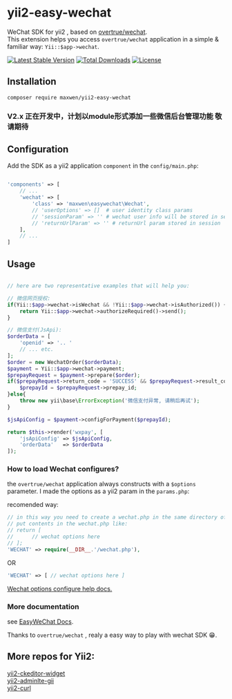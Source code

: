# yii2-easy-wechat
WeChat SDK for yii2 , based on [overtrue/wechat](https://github.com/overtrue/wechat).     
This extension helps you access `overtrue/wechat` application in a simple & familiar way:   `Yii::$app->wechat`.   

[![Latest Stable Version](https://poser.pugx.org/maxwen/yii2-easy-wechat/v/stable)](https://packagist.org/packages/maxwen/yii2-easy-wechat)
[![Total Downloads](https://poser.pugx.org/maxwen/yii2-easy-wechat/downloads)](https://packagist.org/packages/maxwen/yii2-easy-wechat)
[![License](https://poser.pugx.org/maxwen/yii2-easy-wechat/license)](https://packagist.org/packages/maxwen/yii2-easy-wechat)

## Installation
```
composer require maxwen/yii2-easy-wechat
```

### V2.x 正在开发中，计划以module形式添加一些微信后台管理功能 敬请期待

## Configuration

Add the SDK as a yii2 application `component` in the `config/main.php`:

```php

'components' => [
	// ...
	'wechat' => [
		'class' => 'maxwen\easywechat\Wechat',
		// 'userOptions' => []  # user identity class params
		// 'sessionParam' => '' # wechat user info will be stored in session under this key
		// 'returnUrlParam' => '' # returnUrl param stored in session
	],
	// ...
]
```

## Usage
```php

// here are two representative examples that will help you:

// 微信网页授权:
if(Yii::$app->wechat->isWechat && !Yii::$app->wechat->isAuthorized()) {
	return Yii::$app->wechat->authorizeRequired()->send();
}

// 微信支付(JsApi):
$orderData = [ 
	'openid' => '.. '
	// ... etc. 
];
$order = new WechatOrder($orderData);
$payment = Yii::$app->wechat->payment;
$prepayRequest = $payment->prepare($order);
if($prepayRequest->return_code = 'SUCCESS' && $prepayRequest->result_code == 'SUCCESS') {
	$prepayId = $prepayRequest->prepay_id;
}else{
	throw new yii\base\ErrorException('微信支付异常, 请稍后再试');
}

$jsApiConfig = $payment->configForPayment($prepayId);

return $this->render('wxpay', [
	'jsApiConfig' => $jsApiConfig,
	'orderData'   => $orderData
]);

```


### How to load Wechat configures?
the `overtrue/wechat` application always constructs with a `$options` parameter. 
I made the options as a yii2 param in the `params.php`:

recomended way:
```php
// in this way you need to create a wechat.php in the same directory of params.php
// put contents in the wechat.php like:
// return [ 
// 		// wechat options here 
// ];
'WECHAT' => require(__DIR__.'/wechat.php'),
```
OR 
```php
'WECHAT' => [ // wechat options here ]
```

[Wechat options configure help docs.](https://easywechat.org/zh-cn/docs/configuration.html)


### More documentation
see [EasyWeChat Docs](https://easywechat.org/zh-cn/docs/index.html).

Thanks to `overtrue/wechat` , realy a easy way to play with wechat SDK 😁.

## More repos for Yii2:
[yii2-ckeditor-widget](https://github.com/max-wen/yii2-ckeditor-widget)   
[yii2-adminlte-gii](https://github.com/max-wen/yii2-adminlte-gii)   
[yii2-curl](https://github.com/max-wen/yii2-curl)   
